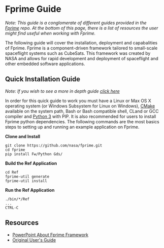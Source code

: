 # Fprime Guide

_Note: This guide is a conglomerate of different guides provided in the [Fprime](https://github.com/nasa/fprime) repo. At the bottom of this page, there is a list of resources the user might find useful when working with Fprime._

The following guide will cover the installation, deployment and capabalities of Fprime. Fprime is a component-driven framework tailored to small-scale spaceflight systems such as CubeSats. This framework was created by NASA and allows for rapid development and deployment of spaceflight and other embedded software applications.

## Quick Installation Guide

_Note: If you wish to see a more in depth guide [click here](/fprime-guide/fprime-setup-linux)_

In order for this quick guide to work you must have a Linux or Max OS X operating system (or Windows Subsystem for Linux on Windows), [CMake](https://cmake.org/download/) available on the system path, Bash or Bash compatible shell, CLand or GCC compiler and [Python 3](https://www.python.org/downloads/) with PIP. It is also recommended for users to install Fprime python dependencies. The following commands are the most basics steps to setting up and running an example application on Fprime.

**Clone and Install**
```
git clone https://github.com/nasa/fprime.git
cd fprime
pip install Fw/Python Gds/
```
**Build the Ref Application**
```
cd Ref
fprime-util generate
fprime-util install
```
**Run the Ref Application**
```
./bin/*/Ref
...
CTRL-C
```

## Resources

- [PowerPoint About Fprime Framework](https://github.com/nasa/fprime/blob/master/docs/Architecture/FPrimeSoftwareArchitecture.pdf)
- [Original User's Guide](https://github.com/nasa/fprime/blob/master/docs/UsersGuide/FprimeUserGuide.pdf)